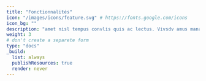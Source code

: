 ```yaml
---
title: "Fonctionnalités"
icon: "/images/icons/feature.svg" # https://fonts.google.com/icons
icon_bg: ""
description: "amet nisl tempus convlis quis ac lectus. Vivsdv amus mana justo, lacinia eget"
weight: 3
# don't create a separete form
type: "docs"
_build:
  list: always
  publishResources: true
  render: never
---
```

